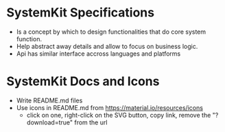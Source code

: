 # SystemKit Specifications
- Is a concept by which to design functionalities that do core system function.
- Help abstract away details and allow to focus on business logic.
- Api has similar interface accross languages and platforms

# SystemKit Docs and Icons
- Write README.md files
- Use icons in README.md from https://material.io/resources/icons
    - click on one, right-click on the SVG button, copy link, remove the "?download=true" from the url
